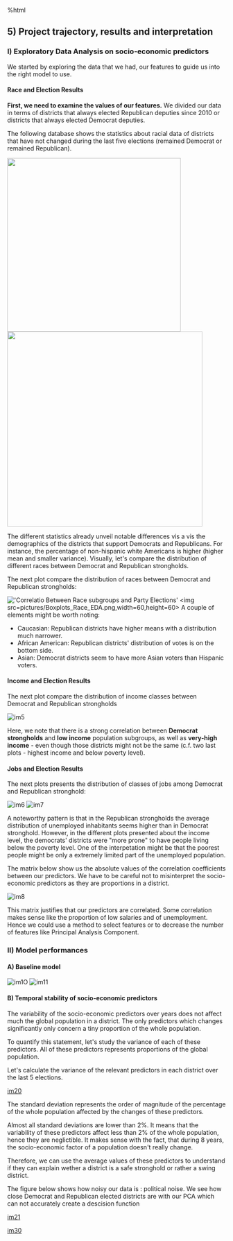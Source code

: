 %html

## 5) Project trajectory, results and interpretation

### I) Exploratory Data Analysis on socio-economic predictors

We started by exploring the data that we had, our features to guide us into the right model to use.

#### Race and Election Results

**First, we need to examine the values of our features.** We divided our data in terms of districts that always elected Republican deputies since 2010 or districts that always elected Democrat deputies.

The following database shows the statistics about racial data of districts that have not changed during the last five elections (remained Democrat or remained Republican).

<p float="center">
  <img src="pictures/All_democrat_statistics_race.png" width="400" />
  <img src="pictures/All_republican_statistics_race.png" width="450" /> 
</p>

The different statistics already unveil notable differences vis a vis the demographics of the districts that support Democrats and Republicans. For instance, the percentage of non-hispanic white Americans is higher (higher mean and smaller variance). Visually, let's compare the distribution of different races between Democrat and Republican strongholds.

The next plot compare the distribution of races between Democrat and Republican strongholds:

!['Correlatio Between Race subgroups and Party Elections'](pictures/Boxplots_Race_EDA.png)
<img src=pictures/Boxplots_Race_EDA.png,width=60,height=60>
A couple of elements might be worth noting:
- Caucasian: Republican districts have higher means with a distribution much narrower.
- African American: Republican districts' distribution of votes is on the bottom side.
- Asian: Democrat districts seem to have more Asian voters than Hispanic voters.

#### Income and Election Results

The next plot compare the distribution of income classes between Democrat and Republican strongholds

![im5](pictures/Boxplots_Income_EDA.png)

Here, we note that there is a strong correlation between **Democrat strongholds** and **low income** population subgroups, as well as **very-high income** - even though those districts might not be the same (c.f. two last plots - highest income and below poverty level).

#### Jobs and Election Results

The next plots presents the distribution of classes of jobs among Democrat and Republican stronghold:

![im6](pictures/Bars_age.png)
![im7](pictures/Bars_occupation.png)

A noteworthy pattern is that in the Republican strongholds the average distribution of unemployed inhabitants seems higher than in Democrat stronghold. However, in the different plots presented about the income level, the democrats' districts were "more prone" to have people living below the poverty level. One of the interpetation might be that the poorest people might be only a extremely limited part of the unemployed population.

The matrix below show us the absolute values of the correlation coefficients between our predictors. We have to be careful not to misinterpret the socio-economic predictors as they are proportions in a district.

![im8](pictures/Correlation.png)

This matrix justifies that our predictors are correlated. Some correlation makes sense like the proportion of low salaries and of unemployment. Hence we could use a method to select features or to decrease the number of features like Principal Analysis Component.

### II) Model performances

#### A) Baseline model

![im1O](pictures/Results_Basemodel_WithElectionInfo.png)
![im11](pictures/Results_Basemodel_WithoutElectionInfo.png)

#### B) Temporal stability of socio-economic predictors

The variability of the socio-economic predictors over years does not affect much the global population in a district. The only predictors which changes significantly only concern a tiny proportion of the whole population.

To quantify this statement, let's study the variance of each of these predictors. All of these predictors represents proportions of the global population.

Let's calculate the variance of the relevant predictors in each district over the last 5 elections.

[im20](pictures/Hist_STD_per_district.png)

The standard deviation represents the order of magnitude of the percentage of the whole population affected by the changes of these predictors.

Almost all standard deviations are lower than 2%. It means that the variability of these predictors affect less than 2% of the whole population, hence they are neglictible. It makes sense with the fact, that during 8 years, the socio-economic factor of a population doesn't really change.

Therefore, we can use the average values of these predictors to understand if they can explain wether a district is a safe stronghold or rather a swing district.

The figure below shows how noisy our data is : political noise. We see how close Democrat and Republican elected districts are with our PCA which can not accurately create a descision function

[im21](pictures/noisiness_proximity_points.png)

[im30](pictures/less_noisiness_with_model.png)
